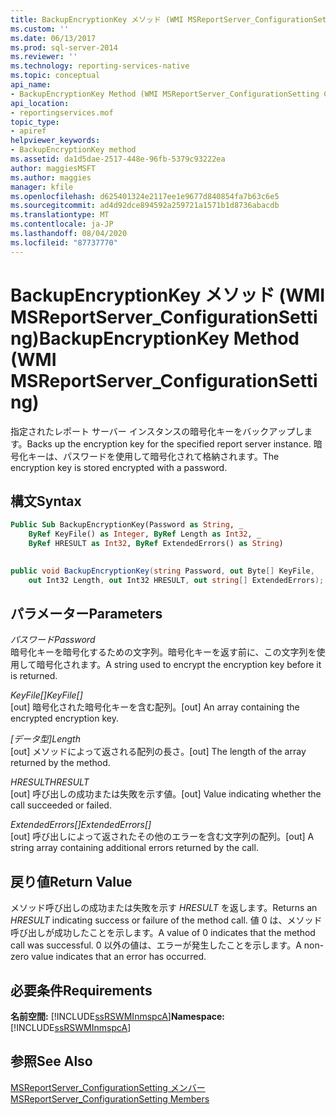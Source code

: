 ```yaml
---
title: BackupEncryptionKey メソッド (WMI MSReportServer_ConfigurationSetting) | Microsoft Docs
ms.custom: ''
ms.date: 06/13/2017
ms.prod: sql-server-2014
ms.reviewer: ''
ms.technology: reporting-services-native
ms.topic: conceptual
api_name:
- BackupEncryptionKey Method (WMI MSReportServer_ConfigurationSetting Class)
api_location:
- reportingservices.mof
topic_type:
- apiref
helpviewer_keywords:
- BackupEncryptionKey method
ms.assetid: da1d5dae-2517-448e-96fb-5379c93222ea
author: maggiesMSFT
ms.author: maggies
manager: kfile
ms.openlocfilehash: d625401324e2117ee1e9677d840854fa7b63c6e5
ms.sourcegitcommit: ad4d92dce894592a259721a1571b1d8736abacdb
ms.translationtype: MT
ms.contentlocale: ja-JP
ms.lasthandoff: 08/04/2020
ms.locfileid: "87737770"
---
```

# <a name="backupencryptionkey-method-wmi-msreportserver_configurationsetting"></a><span data-ttu-id="4ab30-102">BackupEncryptionKey メソッド (WMI MSReportServer_ConfigurationSetting)</span><span class="sxs-lookup"><span data-stu-id="4ab30-102">BackupEncryptionKey Method (WMI MSReportServer_ConfigurationSetting)</span></span>
  <span data-ttu-id="4ab30-103">指定されたレポート サーバー インスタンスの暗号化キーをバックアップします。</span><span class="sxs-lookup"><span data-stu-id="4ab30-103">Backs up the encryption key for the specified report server instance.</span></span> <span data-ttu-id="4ab30-104">暗号化キーは、パスワードを使用して暗号化されて格納されます。</span><span class="sxs-lookup"><span data-stu-id="4ab30-104">The encryption key is stored encrypted with a password.</span></span>  
  
## <a name="syntax"></a><span data-ttu-id="4ab30-105">構文</span><span class="sxs-lookup"><span data-stu-id="4ab30-105">Syntax</span></span>  
  
```vb  
Public Sub BackupEncryptionKey(Password as String, _  
    ByRef KeyFile() as Integer, ByRef Length as Int32, _  
    ByRef HRESULT as Int32, ByRef ExtendedErrors() as String)  
  
```  
  
```csharp  
public void BackupEncryptionKey(string Password, out Byte[] KeyFile,   
    out Int32 Length, out Int32 HRESULT, out string[] ExtendedErrors);  
```  
  
## <a name="parameters"></a><span data-ttu-id="4ab30-106">パラメーター</span><span class="sxs-lookup"><span data-stu-id="4ab30-106">Parameters</span></span>  
 <span data-ttu-id="4ab30-107">*パスワード*</span><span class="sxs-lookup"><span data-stu-id="4ab30-107">*Password*</span></span>  
 <span data-ttu-id="4ab30-108">暗号化キーを暗号化するための文字列。暗号化キーを返す前に、この文字列を使用して暗号化されます。</span><span class="sxs-lookup"><span data-stu-id="4ab30-108">A string used to encrypt the encryption key before it is returned.</span></span>  
  
 <span data-ttu-id="4ab30-109">*KeyFile[]*</span><span class="sxs-lookup"><span data-stu-id="4ab30-109">*KeyFile[]*</span></span>  
 <span data-ttu-id="4ab30-110">[out] 暗号化された暗号化キーを含む配列。</span><span class="sxs-lookup"><span data-stu-id="4ab30-110">[out] An array containing the encrypted encryption key.</span></span>  
  
 <span data-ttu-id="4ab30-111">*[データ型]*</span><span class="sxs-lookup"><span data-stu-id="4ab30-111">*Length*</span></span>  
 <span data-ttu-id="4ab30-112">[out] メソッドによって返される配列の長さ。</span><span class="sxs-lookup"><span data-stu-id="4ab30-112">[out] The length of the array returned by the method.</span></span>  
  
 <span data-ttu-id="4ab30-113">*HRESULT*</span><span class="sxs-lookup"><span data-stu-id="4ab30-113">*HRESULT*</span></span>  
 <span data-ttu-id="4ab30-114">[out] 呼び出しの成功または失敗を示す値。</span><span class="sxs-lookup"><span data-stu-id="4ab30-114">[out] Value indicating whether the call succeeded or failed.</span></span>  
  
 <span data-ttu-id="4ab30-115">*ExtendedErrors[]*</span><span class="sxs-lookup"><span data-stu-id="4ab30-115">*ExtendedErrors[]*</span></span>  
 <span data-ttu-id="4ab30-116">[out] 呼び出しによって返されたその他のエラーを含む文字列の配列。</span><span class="sxs-lookup"><span data-stu-id="4ab30-116">[out] A string array containing additional errors returned by the call.</span></span>  
  
## <a name="return-value"></a><span data-ttu-id="4ab30-117">戻り値</span><span class="sxs-lookup"><span data-stu-id="4ab30-117">Return Value</span></span>  
 <span data-ttu-id="4ab30-118">メソッド呼び出しの成功または失敗を示す *HRESULT* を返します。</span><span class="sxs-lookup"><span data-stu-id="4ab30-118">Returns an *HRESULT* indicating success or failure of the method call.</span></span> <span data-ttu-id="4ab30-119">値 0 は、メソッド呼び出しが成功したことを示します。</span><span class="sxs-lookup"><span data-stu-id="4ab30-119">A value of 0 indicates that the method call was successful.</span></span> <span data-ttu-id="4ab30-120">0 以外の値は、エラーが発生したことを示します。</span><span class="sxs-lookup"><span data-stu-id="4ab30-120">A non-zero value indicates that an error has occurred.</span></span>  
  
## <a name="requirements"></a><span data-ttu-id="4ab30-121">必要条件</span><span class="sxs-lookup"><span data-stu-id="4ab30-121">Requirements</span></span>  
 <span data-ttu-id="4ab30-122">**名前空間:** [!INCLUDE[ssRSWMInmspcA](../../includes/ssrswminmspca-md.md)]</span><span class="sxs-lookup"><span data-stu-id="4ab30-122">**Namespace:** [!INCLUDE[ssRSWMInmspcA](../../includes/ssrswminmspca-md.md)]</span></span>  
  
## <a name="see-also"></a><span data-ttu-id="4ab30-123">参照</span><span class="sxs-lookup"><span data-stu-id="4ab30-123">See Also</span></span>  
 [<span data-ttu-id="4ab30-124">MSReportServer_ConfigurationSetting メンバー</span><span class="sxs-lookup"><span data-stu-id="4ab30-124">MSReportServer_ConfigurationSetting Members</span></span>](msreportserver-configurationsetting-members.md)  
  
  
